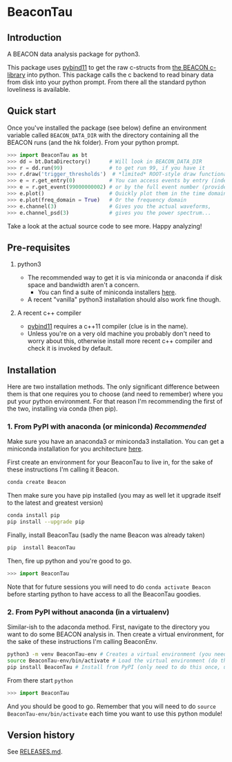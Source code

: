 # BeaconTau

## Introduction

A BEACON data analysis package for python3.

This package uses [pybind11](https://github.com/pybind/pybind11) to get the raw c-structs from [the BEACON c-library](https://github.com/beaconTau/libbeacon) into python.
This package calls the c backend to read binary data from disk into your python prompt.
From there all the standard python loveliness is available.

## Quick start
Once you've installed the package (see below) define an environment variable called `BEACON_DATA_DIR` with the directory containing all the BEACON runs (and the hk folder).
From your python prompt.
```python
>>> import BeaconTau as bt
>>> dd = bt.DataDirectory()      # Will look in BEACON_DATA_DIR
>>> r = dd.run(99)               # to get run 99, if you have it
>>> r.draw('trigger_thresholds')  # *limited* ROOT-style draw functionality is available, emphasis on limited
>>> e = r.get_entry(0)           # You can access events by entry (index) where 0 is the first event in the run...
>>> e = r.get_event(99000000002) # or by the full event number (provided it is in the run)
>>> e.plot()                     # Quickly plot them in the time domain
>>> e.plot(freq_domain = True)   # Or the frequency domain
>>> e.channel(3)                 # Gives you the actual waveforms,
>>> e.channel_psd(3)             # gives you the power spectrum...
```
Take a look at the actual source code to see more.
Happy analyzing!

## Pre-requisites
1. python3
   - The recommended way to get it is via miniconda or anaconda if disk space and bandwidth aren't a concern. 
	 - You can find a suite of miniconda installers [here](https://repo.continuum.io/miniconda/).
   - A recent "vanilla" python3 installation should also work fine though.

2. A recent c++ compiler
   - [pybind11](https://github.com/pybind/pybind11) requires a c++11 compiler (clue is in the name).
   - Unless you're on a very old machine you probably don't need to worry about this, otherwise install more recent c++ compiler and check it is invoked by default.

## Installation

Here are two installation methods.
The only significant difference between them is that one requires you to choose (and need to remember) where you put your python environment.
For that reason I'm recommending the first of the two, installing via conda (then pip).

### 1. From PyPI with anaconda (or miniconda) *Recommended*
Make sure you have an anaconda3 or miniconda3 installation.
You can get a miniconda installation for you architecture [here](https://repo.continuum.io/miniconda/).

First create an environment for your BeaconTau to live in, for the sake of these instructions I'm calling it Beacon.

```bash
conda create Beacon
```

Then make sure you have pip installed (you may as well let it upgrade itself to the latest and greatest version)
```bash
conda install pip
pip install --upgrade pip
```

Finally, install BeaconTau (sadly the name Beacon was already taken)
```bash
pip  install BeaconTau
```

Then, fire up python and you're good to go.
```python
>>> import BeaconTau
```

Note that for future sessions you will need to do `conda activate Beacon` before starting python to have access to all the BeaconTau goodies.


### 2. From PyPI without anaconda (in a virtualenv)
Similar-ish to the adaconda method.
First, navigate to the directory you want to do some BEACON analysis in.
Then create a virtual environment, for the sake of these instructions I'm calling BeaconEnv.

```bash
python3 -m venv BeaconTau-env # Creates a virtual environment (you need only do this once)
source BeaconTau-env/bin/activate # Load the virtual environment (do this once per terminal session)
pip install BeaconTau # Install from PyPI (only need to do this once, unless upgrading)
```
From there start `python`

```python
>>> import BeaconTau
```
And you should be good to go.
Remember that you will need to do `source BeaconTau-env/bin/activate` each time you want to use this python module!


## Version history

See [RELEASES.md](https://github.com/beaconTau/BeaconTau/blob/master/RELEASES.md).
